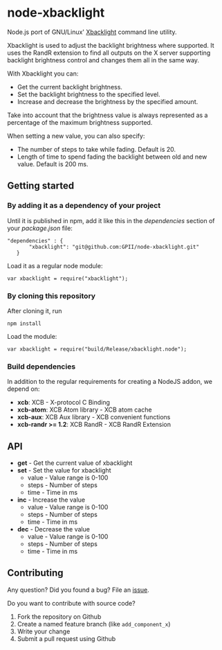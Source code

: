 # node-xbacklight
Node.js port of GNU/Linux' [Xbacklight](http://cgit.freedesktop.org/xorg/app/xbacklight) command line utility.

Xbacklight is used to adjust the backlight brightness where supported.
It uses the RandR extension to find all outputs on the X server
supporting backlight brightness control and changes them all in the
same way.

With Xbacklight you can:
* Get the current backlight brightness.
* Set the backlight brightness to the specified level.
* Increase and decrease the brightness by the specified amount.

Take into account that the brightness value is always represented as a percentage of the maximum brightness supported.

When setting a new value, you can also specify:
* The number of steps to take while fading. Default is 20.
* Length of time to spend fading the backlight between old and new value.  Default is 200 ms.

## Getting started

### By adding it as a dependency of your project

Until it is published in npm, add it like this in the _dependencies_ section of your _package.json_ file:

```
"dependencies" : {
       "xbacklight": "git@github.com:GPII/node-xbacklight.git"
   }
```

Load it as a regular node module:

```var xbacklight = require("xbacklight");```

### By cloning this repository

After cloning it, run

```npm install```

Load the module:

```var xbacklight = require("build/Release/xbacklight.node");```

### Build dependencies

In addition to the regular requirements for creating a NodeJS addon, we depend on:
* __xcb__: XCB - X-protocol C Binding
* __xcb-atom__: XCB Atom library - XCB atom cache
* __xcb-aux__: XCB Aux library - XCB convenient functions
* __xcb-randr >= 1.2__: XCB RandR - XCB RandR Extension

## API

* __get__ - Get the current value of xbacklight
* __set__ - Set the value for xbacklight
  * value - Value range is 0-100
  * steps - Number of steps
  * time  - Time in ms
* __inc__ - Increase the value
  * value - Value range is 0-100
  * steps - Number of steps
  * time  - Time in ms
* __dec__ - Decrease the value
  * value - Value range is 0-100
  * steps - Number of steps
  * time  - Time in ms

## Contributing

Any question? Did you found a bug? File an [issue](https://github.com/GPII/node-xbacklight/issues).

Do you want to contribute with source code?

1.  Fork the repository on Github
2.  Create a named feature branch (like `add_component_x`)
3.  Write your change
4.  Submit a pull request using Github

